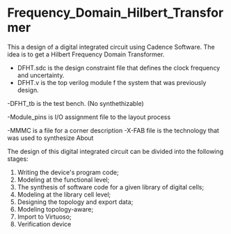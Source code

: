 # Frequency_Domain_Hilbert_Transformer

This a design of a digital integrated circuit using Cadence Software. The idea is to get a Hilbert Frequency Domain Transformer.


-    DFHT.sdc is the design constraint file that defines the clock frequency and uncertainty.
- DFHT.v is the top verilog module f the system that was previously design.


-DFHT_tb is the test bench. (No synthethizable) 


-Module_pins is I/O assignment file to the layout process

-MMMC is a file for a corner description -X-FAB file is the technology that was used to synthesize
About

The design of this digital integrated circuit can be divided into the following stages:
1. Writing the device's program code;
2. Modeling at the functional level;
3. The synthesis of software code for a given library of digital cells;
4. Modeling at the library cell level;
5. Designing the topology and export data;
6. Modeling topology-aware;
7. Import to Virtuoso;
8. Verification device

